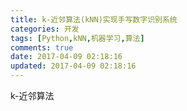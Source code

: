 ```yaml
---
title: k-近邻算法(kNN)实现手写数字识别系统
categories: 开发
tags: [Python,kNN,机器学习,算法]
comments: true
date: 2017-04-09 02:18:16
updated: 2017-04-09 02:18:16
---
```

k-近邻算法

<!-- more -->

